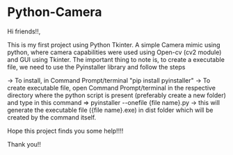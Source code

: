 # Python-Camera

Hi friends!!,

This is my first project using Python Tkinter.
A simple Camera mimic using python, where camera capabilities were used using Open-cv (cv2 module) and GUI using Tkinter.
The important thing to note is, to create a executable file, we need to use the Pyinstaller library and follow the steps

  -> To install, in Command Prompt/terminal "pip install pyinstaller"
  -> To create executable file, open Command Prompt/terminal in the respective directory where the python script is present (preferably create a new folder)
  and type in this command 
        => pyinstaller --onefile {file name}.py
  -> this will generate the executable file ({file name}.exe) in dist folder which will be created by the command itself.
  
  Hope this project finds you some help!!!!
  
  Thank you!!
